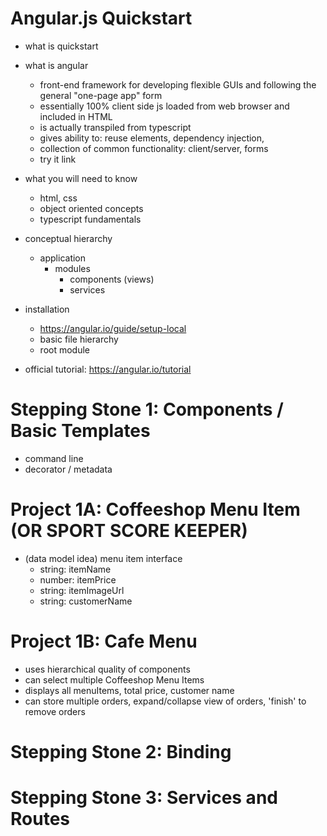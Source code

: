# Angular.js Quickstart
- what is quickstart
- what is angular
    - front-end framework for developing flexible GUIs and following the general "one-page app" form
    - essentially 100% client side js loaded from web browser and included in HTML
    - is actually transpiled from typescript
    - gives ability to: reuse elements, dependency injection, 
    - collection of common functionality: client/server, forms 
    - try it link
- what you will need to know
    - html, css
    - object oriented concepts
    - typescript fundamentals 

- conceptual hierarchy
    - application
        - modules
            - components (views)
            - services
    
- installation
    - https://angular.io/guide/setup-local 
    - basic file hierarchy
    - root module

- official tutorial: https://angular.io/tutorial

# Stepping Stone 1: Components / Basic Templates
- command line 
- decorator / metadata 

# Project 1A: Coffeeshop Menu Item (OR SPORT SCORE KEEPER)
- (data model idea) menu item interface
    - string: itemName
    - number: itemPrice
    - string: itemImageUrl
    - string: customerName

# Project 1B: Cafe Menu 
- uses hierarchical quality of components
- can select multiple Coffeeshop Menu Items
- displays all menuItems, total price, customer name
- can store multiple orders, expand/collapse view of orders, 'finish' to remove orders

# Stepping Stone 2: Binding

# Stepping Stone 3: Services and Routes
